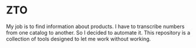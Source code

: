 # ZTO
My job is to find information about products. I have to transcribe numbers from one catalog to another. So I decided to automate it. This repository is a collection of tools designed to let me work without working.
